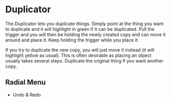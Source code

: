 # Duplicator

The Duplicator lets you duplicate things. Simply point at the thing you want to duplicate and it will highlight in green if it can be duplicated. Pull the trigger and you will then be holding the newly created copy and can move it around and place it. Keep holding the trigger while you place it.

If you try to duplicate the new copy, you will just move it instead (it will highlight yellow as usual). This is often desirable as placing an object usually takes several steps. Duplicate the original thing if you want another copy.

## Radial Menu

* Undo & Redo
